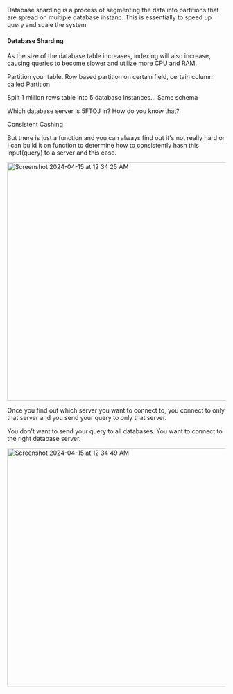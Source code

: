 Database sharding is a process of segmenting the data into partitions that are spread on multiple database instanc. This is essentially to speed up query and scale the system


#### Database Sharding

As the size of the database table increases, indexing will also increase, causing queries to become slower and utilize more CPU and RAM.

Partition your table. Row based partition on certain field, certain column called Partition

Split 1 million rows table into 5 database instances... Same schema

Which database server is 5FTOJ in? How do you know that? 

Consistent Cashing

But there is just a function and you can always find out it's not really hard or I can build it on function to determine how to consistently hash this input(query) to a server and this case.

<img width="550" alt="Screenshot 2024-04-15 at 12 34 25 AM" src="https://github.com/Mohsem35/Database-Engineering-Fundamentals/assets/58659448/e1a55aa7-e468-41d1-9e2e-18bc8b4b4f7c">

Once you find out which server you want to connect to, you connect to only that server and you send your query to only that server.

You don't want to send your query to all databases. You want to connect to the right database server. 

<img width="550" alt="Screenshot 2024-04-15 at 12 34 49 AM" src="https://github.com/Mohsem35/Database-Engineering-Fundamentals/assets/58659448/efa4c6e5-7ac0-4e38-bc82-f685b4995c2b">
